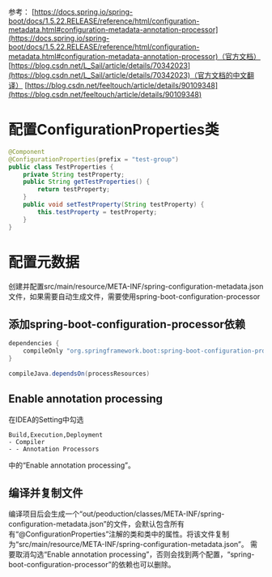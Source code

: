 参考：
[https://docs.spring.io/spring-boot/docs/1.5.22.RELEASE/reference/html/configuration-metadata.html#configuration-metadata-annotation-processor](https://docs.spring.io/spring-boot/docs/1.5.22.RELEASE/reference/html/configuration-metadata.html#configuration-metadata-annotation-processor)（官方文档）
[https://blog.csdn.net/L_Sail/article/details/70342023](https://blog.csdn.net/L_Sail/article/details/70342023)（官方文档的中文翻译）
[https://blog.csdn.net/feeltouch/article/details/90109348](https://blog.csdn.net/feeltouch/article/details/90109348)

# 配置ConfigurationProperties类

~~~java
@Component  
@ConfigurationProperties(prefix = "test-group")  
public class TestProperties {
    private String testProperty;
    public String getTestProperties() {
        return testProperty;
    }
    public void setTestProperty(String testProperty) {
        this.testProperty = testProperty;
    }
}
~~~

# 配置元数据

创建并配置src/main/resource/META-INF/spring-configuration-metadata.json文件，如果需要自动生成文件，需要使用spring-boot-configuration-processor

## 添加spring-boot-configuration-processor依赖

~~~groovy
dependencies {
    compileOnly "org.springframework.boot:spring-boot-configuration-processor:${springBootVersion}"
}  
  
compileJava.dependsOn(processResources)
~~~

## Enable annotation processing

在IDEA的Setting中勾选
~~~
Build,Execution,Deployment
- Compiler
- - Annotation Processors
~~~
中的“Enable annotation processing”。

## 编译并复制文件

编译项目后会生成一个“out/peoduction/classes/META-INF/spring-configuration-metadata.json”的文件，会默认包含所有有“@ConfigurationProperties”注解的类和类中的属性。将该文件复制为“src/main/resource/META-INF/spring-configuration-metadata.json”。
需要取消勾选“Enable annotation processing”，否则会找到两个配置，“spring-boot-configuration-processor”的依赖也可以删除。
